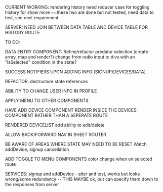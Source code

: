 CURRENT WORKING:
rendering history
need reducer case for toggling history for show more
~~these two are done but not tested, need data to test, see next requirement

SERVER:  NEED JOIN BETWEEN DATA TABLE AND DEVICE TABLE FOR HISTORY ROUTE


TO DO:

DATA ENTRY COMPONENT:
Refine/refactor predator selection (create array, map and render?)
change from radio input to divs with an "isSelected" condition in the state?

SUCCESS NOTIFIERS UPON ADDING INFO (SIGNUP/DEVICES/DATA)

REFACTOR:
destructure state references

ABILITY TO CHANGE USER INFO IN PROFILE

APPLY MENU TO OTHER COMPONENTS

HAVE ADD DEVICE COMPONENT RENDER INSIDE THE DEVICES COMPONENT RATHER THAN A SEPERATE ROUTE

RENDERED DEVICELIST
add ability to edit/delete

ALLOW BACK/FORWARD NAV IN SHEET ROUTER

BE AWARE OF AREAS WHERE STATE MAY NEED TO BE RESET
Watch addDevice, signup cancellation

ADD TOGGLE TO MENU COMPONENTS
color change when on selected route

SERVICES:
signup and addDevice - alter and test, works but looks wrong/some redundancy -- THIS MAYBE ok, but can specify them down to the responses from server
